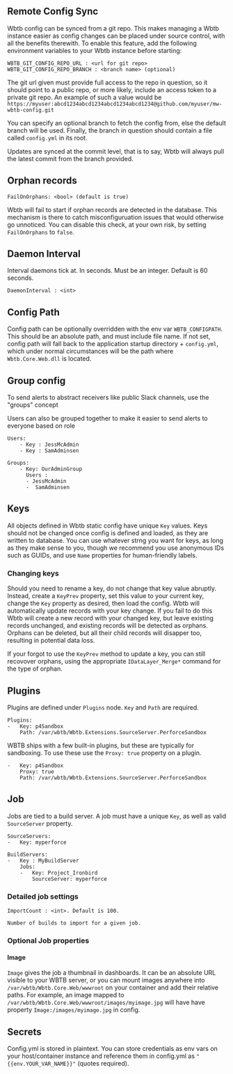 ## Remote Config Sync

Wbtb config can be synced from a git repo. This makes managing a Wbtb instance easier as config changes can be placed under source control, with all the benefits therewith. To enable this feature, add the following environment variables to your Wbtb instance before starting:

    WBTB_GIT_CONFIG_REPO_URL : <url for git repo>
    WBTB_GIT_CONFIG_REPO_BRANCH : <branch name> (optional)    

The git url given must provide full access to the repo in question, so it should point to a public repo, or more likely, include an access token to a private git repo. An example of such a value would be `https://myuser:abcd1234abcd1234abcd1234abcd1234@github.com/myuser/mw-wbtb-config.git`

You can specify an optional branch to fetch the config from, else the default branch will be used. Finally, the branch in question should contain a file called `config.yml` in its root.

Updates are synced at the commit level, that is to say, Wbtb will always pull the latest commit from the branch provided. 

## Orphan records

    FailOnOrphans: <bool> (default is true)

Wbtb will fail to start if orphan records are detected in the database. This mechanism is there to catch misconfiguruation issues that would otherwise go unnoticed. You can disable this check, at your own risk, by setting `FailOnOrphans` to `false`.

## Daemon Interval

Interval daemons tick at. In seconds. Must be an integer. Default is 60 seconds.

    DaemonInterval : <int>

## Config Path

Config path can be optionally overridden with the env var `WBTB_CONFIGPATH`. This should be an absolute path, and must include file name. If not set, config path will fall back to the application startup directory + `config.yml`, which under normal circumstances will be the path where `Wbtb.Core.Web.dll` is located.

## Group config

To send alerts to abstract receivers like public Slack channels, use the "groups" concept


Users can also be grouped together to make it easier to send alerts to everyone based on role

    Users:
        - Key : JessMcAdmin
        - Key : SamAdminsen

    Groups:
        - Key: OurAdminGroup
          Users :
          - JessMcAdmin
          -  SamAdminsen

## Keys

All objects defined in Wbtb static config have unique `Key` values. Keys should not be changed once config is defined and loaded, as they are written to database. You can use whatever strng you want for keys, as long as they make sense to you, though we recommend you use anonymous IDs such as GUIDs, and use `Name` properties for human-friendly labels.

### Changing keys

Should you need to rename a key, do not change that key value abruptly. Instead, create a `KeyPrev` property, set this value to your current key, change the `Key` property as desired, then load the config. Wbtb will automatically update records with your key change. If you fail to do this Wbtb will create a new record with your changed key, but leave existing records unchanged, and existing records will be detected as orphans. Orphans can be deleted, but all their child records will disapper too, resulting in potential data loss. 

If your forgot to use the `KeyPrev` method to update a key, you can still recovover orphans, using the appropriate `IDataLayer_Merge*` command for the type of orphan.

## Plugins

Plugins are defined under  `Plugins` node. `Key` and `Path` are required. 

    Plugins: 
    -   Key: p4Sandbox
        Path: /var/wbtb/Wbtb.Extensions.SourceServer.PerforceSandbox

WBTB ships with a few built-in plugins, but these are typically for sandboxing. To use these use the `Proxy: true` property on a plugin.

    -   Key: p4Sandbox
        Proxy: true
        Path: /var/wbtb/Wbtb.Extensions.SourceServer.PerforceSandbox

## Job

Jobs are tied to a build server. A job must have a unique `Key`, as well as valid `SourceServer` property.

    SourceServers:
    -   Key: myperforce

    BuildServers:
    -   Key : MyBuildServer
        Jobs:
        -   Key: Project_Ironbird
            SourceServer: myperforce

### Detailed job settings

    ImportCount : <int>. Default is 100.
    
    Number of builds to import for a given job.


### Optional Job properties

#### Image

`Image` gives the job a thumbnail in dashboards. It can be an absolute URL visible to your WBTB server, or you can mount images anywhere into `/var/wbtb/Wbtb.Core.Web/wwwroot` on your container and add their relative paths. For example, an image mapped to `/var/wbtb/Wbtb.Core.Web/wwwroot/images/myimage.jpg` will have have property `Image:/images/myimage.jpg` in config.


## Secrets

Config.yml is stored in plaintext. You can store credentials as env vars on your host/container instance and reference them in config.yml as `"{{env.YOUR_VAR_NAME}}"` (quotes required).